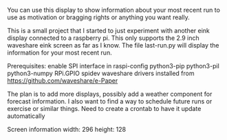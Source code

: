 You can use this display to show information about your most recent run to use as motivation or bragging rights or anything you want really. 

This is a small project that I started to just experiment with another eink display connected to a raspberry pi. This only supports the 2.9 inch waveshare eink screen as far as I know. The file last-run.py will display the information for your most recent run. 


Prerequisites:
enable SPI interface in raspi-config
python3-pip
python3-pil
python3-numpy
RPi.GPIO
spidev
waveshare drivers installed from https://github.com/waveshare/e-Paper


The plan is to add more displays, possibly add a weather component for forecast information. I also want to find a way to schedule future runs or exercise or similar things. Need to create a crontab to have it update automatically



Screen information
width: 296
height: 128
